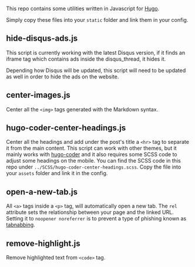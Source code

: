 This repo contains some utilities written in Javascript for [Hugo](https://github.com/gohugoio/hugo).

Simply copy these files into your `static` folder and link them in your config.

## hide-disqus-ads.js

This script is currently working with the latest Disqus version, if it finds an iframe tag which contains ads inside the disqus_thread, it hides it. 

Depending how Disqus will be updated, this script will need to be updated as well in order to hide the ads on the website.

## center-images.js

Center all the `<img>` tags generated with the Markdown syntax.

## hugo-coder-center-headings.js

Center all the headings and add under the post's title a `<hr>` tag to separate it from the main content. This script can work with other themes, but it mainly works with [hugo-coder](https://github.com/luizdepra/hugo-coder) and it also requires some SCSS code to adjust some headings on the mobile. You can find the SCSS code in this repo under `../SCSS/hugo-coder-center-headings.scss`. Copy the file into your `assets` folder and link it in the config.

## open-a-new-tab.js

All `<a>` tags inside a `<p>` tag, will automatically open a new tab. The `rel` attribute sets the relationship between your page and the linked URL. Setting it to `noopener noreferrer` is to prevent a type of phishing known as [tabnabbing](https://en.wikipedia.org/wiki/Tabnabbing).

## remove-highlight.js

Remove highlighted text from `<code>` tag.